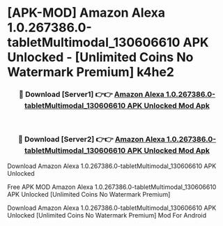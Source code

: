 # [APK-MOD] Amazon Alexa 1.0.267386.0-tabletMultimodal_130606610 APK Unlocked - [Unlimited Coins No Watermark Premium] k4he2



<div align="center">
<h3>🔴 Download [Server1] 👉👉 <a href="https://momento.my/?title=Amazon_Alexa_1.0.267386.0-tabletMultimodal_130606610_APK_Unlocked">Amazon Alexa 1.0.267386.0-tabletMultimodal_130606610 APK Unlocked Mod Apk</a></h3><br>

<h3>🔴 Download [Server2] 👉👉 <a href="https://momento.my/?title=Amazon_Alexa_1.0.267386.0-tabletMultimodal_130606610_APK_Unlocked">Amazon Alexa 1.0.267386.0-tabletMultimodal_130606610 APK Unlocked Mod Apk</a></h3>
</div>



Download Amazon Alexa 1.0.267386.0-tabletMultimodal_130606610 APK Unlocked 

Free APK MOD Amazon Alexa 1.0.267386.0-tabletMultimodal_130606610 APK Unlocked [Unlimited Coins No Watermark Premium]

Download Amazon Alexa 1.0.267386.0-tabletMultimodal_130606610 APK Unlocked [Unlimited Coins No Watermark Premium] Mod For Android
